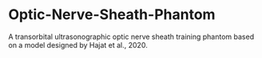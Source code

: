 # Optic-Nerve-Sheath-Phantom
A transorbital ultrasonographic optic nerve sheath training phantom based on a model designed by Hajat et al., 2020.
